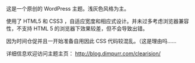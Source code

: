 这是一个原创的 WordPress 主题。浅灰色风格为主。

使用了 HTML5 和 CSS3 ，自适应宽度和相应式设计。并未过多考虑浏览器兼容性，不支持 HTML 5 的浏览器下效果较差，但不会导致出错。

因为时间仓促并且一开始准备自用因此 CSS 代码较混乱。（这是理由吗……

详细信息欢迎访问主题主页： http://blog.dimpurr.com/clearision/ 